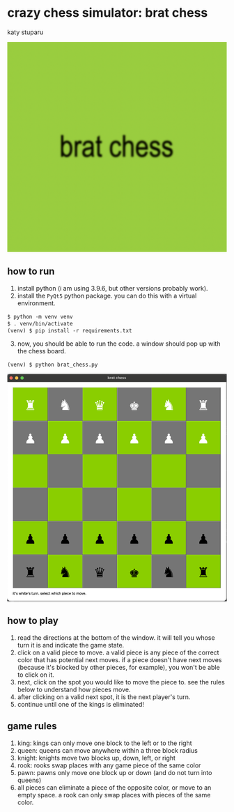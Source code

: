 # crazy chess simulator: brat chess

katy stuparu

![](brat_img.png)

## how to run
1. install python (i am using 3.9.6, but other versions probably work).
2. install the `PyQt5` python package. you can do this with a virtual environment.
```shell
$ python -m venv venv
$ . venv/bin/activate
(venv) $ pip install -r requirements.txt
```
3. now, you should be able to run the code. a window should pop up with the chess board.
```shell
(venv) $ python brat_chess.py
```
![](app_screenshot.png)

## how to play
1. read the directions at the bottom of the window. it will tell you whose turn it is and indicate the game state.
2. click on a valid piece to move. a valid piece is any piece of the correct color that has potential next moves. if a 
piece doesn't have next moves (because it's blocked by other pieces, for example), you won't be able to click on it.
3. next, click on the spot you would like to move the piece to. see the rules below to understand how pieces move.
4. after clicking on a valid next spot, it is the next player's turn.
5. continue until one of the kings is eliminated!

## game rules
1. king: kings can only move one block to the left or to the right
2. queen: queens can move anywhere within a three block radius
3. knight: knights move two blocks up, down, left, or right
4. rook: rooks swap places with any game piece of the same color
5. pawn: pawns only move one block up or down (and do not turn into queens)
6. all pieces can eliminate a piece of the opposite color, or move to an empty space. a rook can only swap places with 
pieces of the same color.